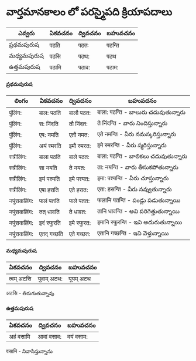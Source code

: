 # వార్తమానకాలం లో పరస్మైపది క్రియాపదాలు 

ఎవ్వరు | ఏకవచనం     | ద్వివచనం     | బహువచనం 
-------------|---------------|---------------|-----------
ప్రథమపురుష | पठति | पठतः | पठन्ति 
మధ్యమపురుష | पठसि | पठथ: | पठथ 
ఉత్తమపురుష | पठामि | पठाव: | पठाम:



#### ప్రథమపురుష
లింగం   | ఏకవచనం     | ద్వివచనం     | బహువచనం 
-------------|---------------|---------------|-----------
 पुंलिंग: | बाल: पठति | बालौ पठत: | बाला: पठन्ति - బాలురు చదువుతున్నారు 
 पुंलिंग: | स: निंदति | तौ निंदत: | ते निंदन्ति - వారు  నిందిస్తున్నారు 
 पुंलिंग: | एष: नमति | एतौ नमत: | एते नमन्ति - వీరు నమస్కరిస్తున్నారు 
 पुंलिंग: | अयं स्मरति  | इमौ स्मरत: | इमे स्मरन्ति - వీరు స్మరిస్తున్నారు 
 स्त्रीलिंग: | बाला पठति | बाले पठत: | बाला: पठन्ति - బాలికలు చదువుతున్నారు 
 स्त्रीलिंग: | सा नयति | ते नयत: | ता: नयन्ति - వారు తీసుకపోతున్నారు 
 स्त्रीलिंग: | इयं पश्यति | इमे पश्यत: | इमा: पश्यन्ति - వీరు చూస్తున్నారు 
 स्त्रीलिंग: | एषा हसति | एते हसत: | एता: हसन्ति - వీరు నవ్వుతున్నారు 
 नपुंसकलिंग: | फलं पतति | फले पतत: | फलानि पतन्ति - పండ్లు పడుతున్నాయి 
 नपुंसकलिंग: | तत् धावति | ते धावत: | तानि धावन्ति - అవి పరిగెత్తుతున్నాయి 
 नपुंसकलिंग: | इदं स्फुरति | इमे स्फुरत: | इमानि स्फुरन्ति - ఇవి అదురుతున్నాయి 
 नपुंसकलिंग: | एतद् गच्छति | एते गच्छत: | एतानि गच्छन्ति - ఇవి వెళ్తున్నాయి 

 #### మధ్యమపురుష
 ఏకవచనం     | ద్వివచనం     | బహువచనం 
 ---------------|---------------|-----------
त्वम् अटसि |  युवाम् अटथ: | यूयम् अटथ 

अटसि - తిరుగుతున్నావు
 
 #### ఉత్తమపురుష 
 ఏకవచనం     | ద్వివచనం     | బహువచనం 
 ---------------|---------------|-----------
अहं वसामि  | आवां वसाव:  |  वयं वसाम:

वसामि - నివాసిస్తున్నాను 